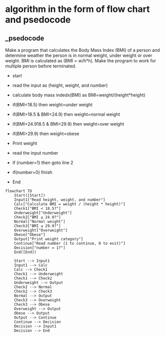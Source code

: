 
# algorithm in the form of flow chart and psedocode
## _psedocode

Make a program that calculates the Body Mass Index (BMI) of a person and determine weather the person is
in normal weight, under weight or over weight. BMI is calculated as (BMI = w/h*h). Make the program to
work for multiple person before terminated.

* start

* read the input as (height, weight, and number)

* calculate body mass indedx(BMI) as BMI=weight/(height*height)

* if(BMI<18.5) then weight=under weight

* if(BMI>18.5 & BMI<24.9) then weight=normal weight

* if(BMI>24.918.5 & BMI<29.9) then weight=over weight

* if(BMI>29.9) then weight=obese

* Print weight

* read the input number 

* if (number=1) then goto line 2

* if(number=0) finish

* End






```mermaid
flowchart TD
    Start([Start])
    Input1["Read height, weight, and number"]
    Calc["Calculate BMI = weight / (height * height)"]
    Check1["BMI < 18.5?"]
    Underweight["Underweight"]
    Check2["BMI ≤ 24.9?"]
    Normal["Normal weight"]
    Check3["BMI ≤ 29.9?"]
    Overweight["Overweight"]
    Obese["Obese"]
    Output["Print weight category"]
    Continue["Read number (1 to continue, 0 to exit)"]
    Decision["number = 1?"]
    End([End])

    Start --> Input1
    Input1 --> Calc
    Calc --> Check1
    Check1 --> Underweight
    Check1 --> Check2
    Underweight --> Output
    Check2 --> Normal
    Check2 --> Check3
    Normal --> Output
    Check3 --> Overweight
    Check3 --> Obese
    Overweight --> Output
    Obese --> Output
    Output --> Continue
    Continue --> Decision
    Decision --> Input1
    Decision --> End
